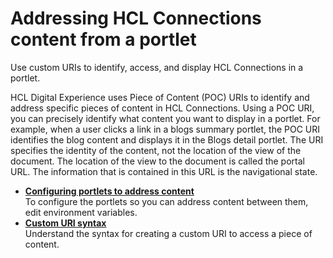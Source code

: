 # Addressing HCL Connections content from a portlet

Use custom URIs to identify, access, and display HCL Connections in a portlet.

HCL Digital Experience uses Piece of Content (POC) URIs to identify and address specific pieces of content in HCL Connections. Using a POC URI, you can precisely identify what content you want to display in a portlet. For example, when a user clicks a link in a blogs summary portlet, the POC URI identifies the blog content and displays it in the Blogs detail portlet. The URI specifies the identity of the content, not the location of the view of the document. The location of the view to the document is called the portal URL. The information that is contained in this URL is the navigational state.

-   **[Configuring portlets to address content](portlet_address/index.md)**  
To configure the portlets so you can address content between them, edit environment variables.
-   **[Custom URI syntax](r_connections_portlets_poc_syntax.md)**  
Understand the syntax for creating a custom URI to access a piece of content.


